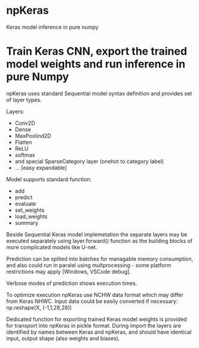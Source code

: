 # npKeras
Keras model inference in pure numpy

# Train Keras CNN, export the trained model weights and run inference in pure Numpy

npKeras uses standard Sequential model syntax definition and provides set of layer types.

Layers:
* Conv2D
* Dense
* MaxPoolind2D
* Flatten
* ReLU
* softmax
* and special SparseCategory layer (onehot to category label)
* ... [easy expandable] 

Model supports standard function:
* add 
* predict
* evaluate
* set_weights
* load_weights
* summary

Beside Sequential Keras model implemetation the separate layers may be executed separately using layer.forward() function as the building blocks of more complicated models like U-net.

Prediction can be splited into batches for managable memory consumption, and also could run in paralel using multprocessing - some platform restrictions may apply [Windows, VSCode debug].

Verbose modes of prediction shows execution times.

To optimize execution npKeras use NCHW data format which may differ from Keras NHWC. 
Input data could be easily converted if necessary:  np.reshape(X, (-1,1,28,28))

Dedicated function for exporting trained Keras model weights is provided for transport into npKeras in pickle format. During import the layers are identified by names between Keras and npKeras, and should have identical input, output shape (also weights and biases).